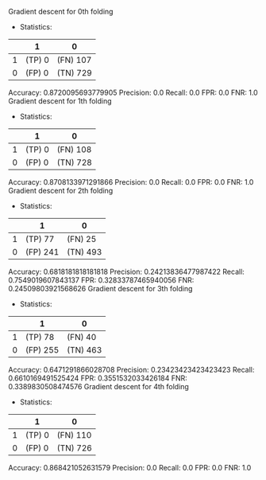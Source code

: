 Gradient descent for 0th folding
* Statistics: 

|          |    1     |    0     |
|----------|----------|----------|
|    1     |  (TP) 0  | (FN) 107 |
|    0     |  (FP) 0  | (TN) 729 |
Accuracy: 0.8720095693779905
Precision: 0.0
Recall: 0.0
FPR: 0.0
FNR: 1.0
Gradient descent for 1th folding
* Statistics: 

|          |    1     |    0     |
|----------|----------|----------|
|    1     |  (TP) 0  | (FN) 108 |
|    0     |  (FP) 0  | (TN) 728 |
Accuracy: 0.8708133971291866
Precision: 0.0
Recall: 0.0
FPR: 0.0
FNR: 1.0
Gradient descent for 2th folding
* Statistics: 

|          |    1     |    0     |
|----------|----------|----------|
|    1     | (TP) 77  | (FN) 25  |
|    0     | (FP) 241 | (TN) 493 |
Accuracy: 0.6818181818181818
Precision: 0.24213836477987422
Recall: 0.7549019607843137
FPR: 0.32833787465940056
FNR: 0.24509803921568626
Gradient descent for 3th folding
* Statistics: 

|          |    1     |    0     |
|----------|----------|----------|
|    1     | (TP) 78  | (FN) 40  |
|    0     | (FP) 255 | (TN) 463 |
Accuracy: 0.6471291866028708
Precision: 0.23423423423423423
Recall: 0.6610169491525424
FPR: 0.3551532033426184
FNR: 0.3389830508474576
Gradient descent for 4th folding
* Statistics: 

|          |    1     |    0     |
|----------|----------|----------|
|    1     |  (TP) 0  | (FN) 110 |
|    0     |  (FP) 0  | (TN) 726 |
Accuracy: 0.868421052631579
Precision: 0.0
Recall: 0.0
FPR: 0.0
FNR: 1.0
